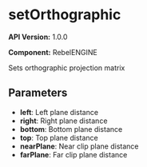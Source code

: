 # setOrthographic

**API Version:** 1.0.0

**Component:** RebelENGINE

Sets orthographic projection matrix

## Parameters

- **left**: Left plane distance
- **right**: Right plane distance
- **bottom**: Bottom plane distance
- **top**: Top plane distance
- **nearPlane**: Near clip plane distance
- **farPlane**: Far clip plane distance

